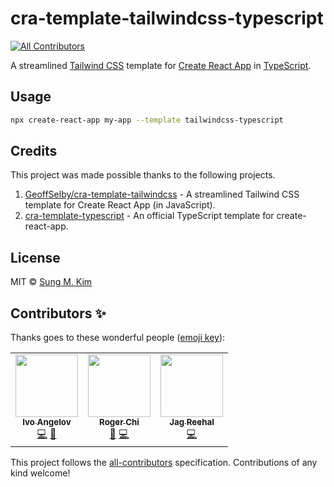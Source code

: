 # cra-template-tailwindcss-typescript
<!-- ALL-CONTRIBUTORS-BADGE:START - Do not remove or modify this section -->
[![All Contributors](https://img.shields.io/badge/all_contributors-3-orange.svg?style=flat-square)](#contributors-)
<!-- ALL-CONTRIBUTORS-BADGE:END -->

A streamlined [Tailwind CSS](https://tailwindcss.com) template for [Create React App](https://github.com/facebook/create-react-app) in [TypeScript](https://www.typescriptlang.org/).

## Usage

```bash
npx create-react-app my-app --template tailwindcss-typescript
```

## Credits

This project was made possible thanks to the following projects.

1. [GeoffSelby/cra-template-tailwindcss](https://github.com/GeoffSelby/cra-template-tailwindcss) - A streamlined Tailwind CSS template for Create React App (in JavaScript).
2. [cra-template-typescript](https://github.com/facebook/create-react-app/tree/master/packages/cra-template-typescript) - An official TypeScript template for create-react-app.

## License

MIT © [Sung M. Kim](https://sung.codes)

## Contributors ✨

Thanks goes to these wonderful people ([emoji key](https://allcontributors.org/docs/en/emoji-key)):

<!-- ALL-CONTRIBUTORS-LIST:START - Do not remove or modify this section -->
<!-- prettier-ignore-start -->
<!-- markdownlint-disable -->
<table>
  <tr>
    <td align="center"><a href="https://www.jagdcake.com/"><img src="https://avatars3.githubusercontent.com/u/28141754?v=4" width="100px;" alt=""/><br /><sub><b>Ivo Angelov</b></sub></a><br /><a href="https://github.com/dance2die/cra-template-tailwindcss-typescript/commits?author=JagdCake" title="Code">💻</a> <a href="#maintenance-JagdCake" title="Maintenance">🚧</a></td>
    <td align="center"><a href="https://github.com/rogerchi"><img src="https://avatars1.githubusercontent.com/u/625496?v=4" width="100px;" alt=""/><br /><sub><b>Roger Chi</b></sub></a><br /><a href="https://github.com/dance2die/cra-template-tailwindcss-typescript/issues?q=author%3Arogerchi" title="Bug reports">🐛</a> <a href="https://github.com/dance2die/cra-template-tailwindcss-typescript/commits?author=rogerchi" title="Code">💻</a></td>
    <td align="center"><a href="https://github.com/jagreehal"><img src="https://avatars1.githubusercontent.com/u/3634906?v=4" width="100px;" alt=""/><br /><sub><b>Jag Reehal</b></sub></a><br /><a href="https://github.com/dance2die/cra-template-tailwindcss-typescript/commits?author=jagreehal" title="Code">💻</a></td>
  </tr>
</table>

<!-- markdownlint-enable -->
<!-- prettier-ignore-end -->
<!-- ALL-CONTRIBUTORS-LIST:END -->

This project follows the [all-contributors](https://github.com/all-contributors/all-contributors) specification. Contributions of any kind welcome!